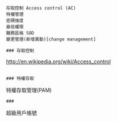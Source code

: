 #
```
存取控制 Access control (AC)
特權管理
密碼強度
最低權限
職務區格 SOD
變更管理(新增異動)[change management]

### 存取控制
```
http://en.wikipedia.org/wiki/Access_control
```

### 特權存取
```
特權存取管理(PAM)
```
###
```
超級用戶帳號
```
